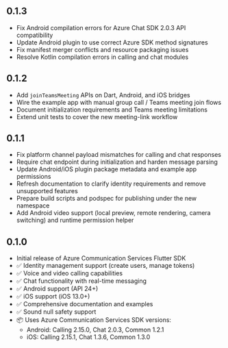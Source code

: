 ## 0.1.3

* Fix Android compilation errors for Azure Chat SDK 2.0.3 API compatibility
* Update Android plugin to use correct Azure SDK method signatures
* Fix manifest merger conflicts and resource packaging issues
* Resolve Kotlin compilation errors in calling and chat modules

## 0.1.2

* Add `joinTeamsMeeting` APIs on Dart, Android, and iOS bridges
* Wire the example app with manual group call / Teams meeting join flows
* Document initialization requirements and Teams meeting limitations
* Extend unit tests to cover the new meeting-link workflow

## 0.1.1

* Fix platform channel payload mismatches for calling and chat responses
* Require chat endpoint during initialization and harden message parsing
* Update Android/iOS plugin package metadata and example app permissions
* Refresh documentation to clarify identity requirements and remove unsupported features
* Prepare build scripts and podspec for publishing under the new namespace
* Add Android video support (local preview, remote rendering, camera switching) and runtime permission helper

## 0.1.0

* Initial release of Azure Communication Services Flutter SDK
* ✅ Identity management support (create users, manage tokens)
* ✅ Voice and video calling capabilities
* ✅ Chat functionality with real-time messaging
* ✅ Android support (API 24+)
* ✅ iOS support (iOS 13.0+)
* ✅ Comprehensive documentation and examples
* ✅ Sound null safety support
* 📦 Uses Azure Communication Services SDK versions:
  * Android: Calling 2.15.0, Chat 2.0.3, Common 1.2.1
  * iOS: Calling 2.15.1, Chat 1.3.6, Common 1.3.0
